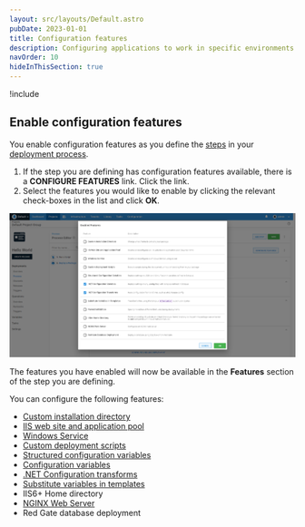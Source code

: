 ```yaml
---
layout: src/layouts/Default.astro
pubDate: 2023-01-01
title: Configuration features
description: Configuring applications to work in specific environments is an essential part of deploying applications with Octopus Deploy and this can include updating database connection strings and app settings.
navOrder: 10
hideInThisSection: true
---
```


!include <configuration-features>

## Enable configuration features

You enable configuration features as you define the [steps](/docs/projects/steps/index.md) in your [deployment process](/docs/projects/deployment-process/index.md).

1. If the step you are defining has configuration features available, there is a **CONFIGURE FEATURES** link. Click the link.
1. Select the features you would like to enable by clicking the relevant check-boxes in the list and click **OK**.

![Configuration features screenshot](images/configuration-features.png "width=500")

The features you have enabled will now be available in the **Features** section of the step you are defining.

You can configure the following features:

- [Custom installation directory](/docs/projects/steps/configuration-features/custom-installation-directory.md)
- [IIS web site and application pool](/docs/projects/steps/configuration-features/iis-website-and-application-pool.md)
- [Windows Service](/docs/projects/steps/configuration-features/windows-services.md)
- [Custom deployment scripts](/docs/deployments/custom-scripts/index.md)
- [Structured configuration variables](/docs/projects/steps/configuration-features/structured-configuration-variables-feature.md)
- [Configuration variables](/docs/projects/steps/configuration-features/xml-configuration-variables-feature.md)
- [.NET Configuration transforms](/docs/projects/steps/configuration-features/configuration-transforms/index.md)
- [Substitute variables in templates](/docs/projects/steps/configuration-features/substitute-variables-in-templates.md)
- IIS6+ Home directory
- [NGINX Web Server](/docs/projects/steps/configuration-features/nginx-web-server.md)
- Red Gate database deployment
